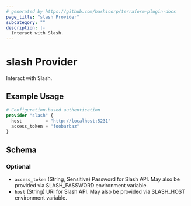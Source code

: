 ```yaml
---
# generated by https://github.com/hashicorp/terraform-plugin-docs
page_title: "slash Provider"
subcategory: ""
description: |-
  Interact with Slash.
---
```


# slash Provider

Interact with Slash.

## Example Usage

```terraform
# Configuration-based authentication
provider "slash" {
  host         = "http://localhost:5231"
  access_token = "foobarbaz"
}
```

<!-- schema generated by tfplugindocs -->
## Schema

### Optional

- `access_token` (String, Sensitive) Password for Slash API. May also be provided via SLASH_PASSWORD environment variable.
- `host` (String) URI for Slash API. May also be provided via SLASH_HOST environment variable.

